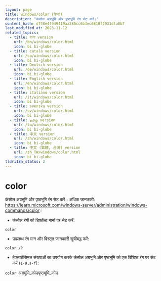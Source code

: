 ```yaml
---
layout: page
title: windows/color (हिन्दी)
description: "कंसोल अग्रभूमि और पृष्ठभूमि रंग सेट करें।"
content_hash: d748e4f949419aa385cc6b4ec6810f2931dfa8b7
last_modified_at: 2023-11-12
related_topics:
  - title: বাংলা version
    url: /bn/windows/color.html
    icon: bi bi-globe
  - title: català version
    url: /ca/windows/color.html
    icon: bi bi-globe
  - title: Deutsch version
    url: /de/windows/color.html
    icon: bi bi-globe
  - title: English version
    url: /en/windows/color.html
    icon: bi bi-globe
  - title: italiano version
    url: /it/windows/color.html
    icon: bi bi-globe
  - title: svenska version
    url: /sv/windows/color.html
    icon: bi bi-globe
  - title: தமிழ் version
    url: /ta/windows/color.html
    icon: bi bi-globe
  - title: 中文 version
    url: /zh/windows/color.html
    icon: bi bi-globe
  - title: 中文 (繁體, 台灣) version
    url: /zh_TW/windows/color.html
    icon: bi bi-globe
tldri18n_status: 2
---
```

# color

कंसोल अग्रभूमि और पृष्ठभूमि रंग सेट करें।
अधिक जानकारी: <https://learn.microsoft.com/windows-server/administration/windows-commands/color>।

- कंसोल रंगों को डिफ़ॉल्ट मानों पर सेट करें:

`color`

- उपलब्ध रंग मान और विस्तृत जानकारी सूचीबद्ध करें:

`color /?`

- हेक्साडेसिमल संख्याओं का उपयोग करके कंसोल अग्रभूमि और पृष्ठभूमि को एक विशिष्ट रंग पर सेट करें (`1-9,a-f`):

`color `<span class="tldr-var badge badge-pill bg-dark-lm bg-white-dm text-white-lm text-dark-dm font-weight-bold">अग्रभूमि_कोड</span><span class="tldr-var badge badge-pill bg-dark-lm bg-white-dm text-white-lm text-dark-dm font-weight-bold">पृष्ठभूमि_कोड</span>
